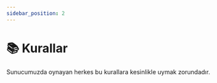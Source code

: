 ```yaml
---
sidebar_position: 2
---
```

# 📚 Kurallar

Sunucumuzda oynayan herkes bu kurallara kesinlikle uymak zorundadır.

